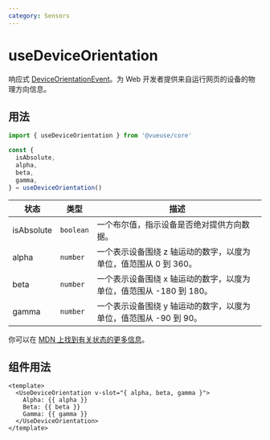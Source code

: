 ```yaml
---
category: Sensors
---
```


# useDeviceOrientation

响应式 [DeviceOrientationEvent](https://developer.mozilla.org/en-US/docs/Web/API/DeviceOrientationEvent)。为 Web 开发者提供来自运行网页的设备的物理方向信息。

## 用法

```js
import { useDeviceOrientation } from '@vueuse/core'

const {
  isAbsolute,
  alpha,
  beta,
  gamma,
} = useDeviceOrientation()
```

| 状态       | 类型      | 描述                                                                |
| ---------- | --------- | ------------------------------------------------------------------- |
| isAbsolute | `boolean` | 一个布尔值，指示设备是否绝对提供方向数据。                          |
| alpha      | `number`  | 一个表示设备围绕 z 轴运动的数字，以度为单位，值范围从 0 到 360。    |
| beta       | `number`  | 一个表示设备围绕 x 轴运动的数字，以度为单位，值范围从 -180 到 180。 |
| gamma      | `number`  | 一个表示设备围绕 y 轴运动的数字，以度为单位，值范围从 -90 到 90。   |

你可以在 [MDN 上找到有关状态的更多信息](https://developer.mozilla.org/en-US/docs/Web/API/DeviceOrientationEvent#instance_properties)。

## 组件用法

```vue
<template>
  <UseDeviceOrientation v-slot="{ alpha, beta, gamma }">
    Alpha: {{ alpha }}
    Beta: {{ beta }}
    Gamma: {{ gamma }}
  </UseDeviceOrientation>
</template>
```
